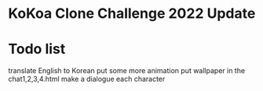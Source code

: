 # KoKoa Clone Challenge 2022 Update

# Todo list
translate English to Korean
put some more animation
put wallpaper in the chat1,2,3,4.html
make a dialogue each character